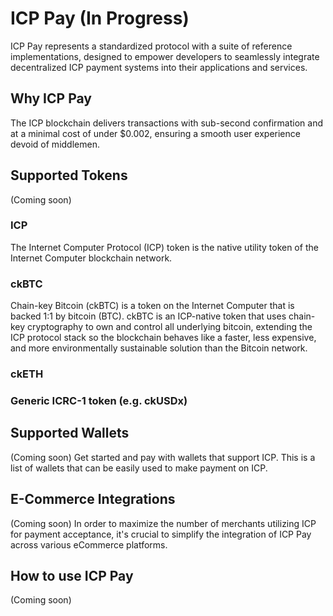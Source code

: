 # ICP Pay (In Progress)

ICP Pay represents a standardized protocol with a suite of reference implementations, designed to empower developers to seamlessly integrate decentralized ICP payment systems into their applications and services.

## Why ICP Pay
The ICP blockchain delivers transactions with sub-second confirmation and at a minimal cost of under $0.002, ensuring a smooth user experience devoid of middlemen.

## Supported Tokens
(Coming soon)

### ICP
The Internet Computer Protocol (ICP) token is the native utility token of the Internet Computer blockchain network. 

### ckBTC
Chain-key Bitcoin (ckBTC) is a token on the Internet Computer that is backed 1:1 by bitcoin (BTC). ckBTC is an ICP-native token that uses chain-key cryptography to own and control all underlying bitcoin, extending the ICP protocol stack so the blockchain behaves like a faster, less expensive, and more environmentally sustainable solution than the Bitcoin network.

### ckETH
### Generic ICRC-1 token (e.g. ckUSDx)

## Supported Wallets
(Coming soon)
Get started and pay with wallets that support ICP. This is a list of wallets that can be easily used to make payment on ICP. 

## E-Commerce Integrations
(Coming soon)
In order to maximize the number of merchants utilizing ICP for payment acceptance, it's crucial to simplify the integration of ICP Pay across various eCommerce platforms.

## How to use ICP Pay
(Coming soon)
